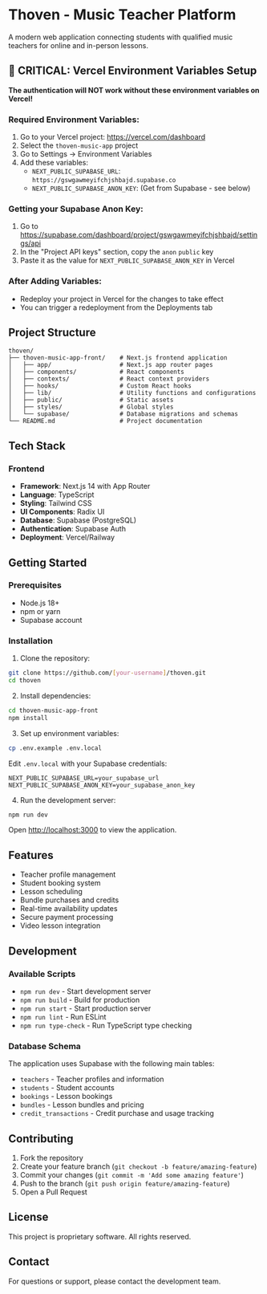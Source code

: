 # Thoven - Music Teacher Platform

A modern web application connecting students with qualified music teachers for online and in-person lessons.

## 🚨 CRITICAL: Vercel Environment Variables Setup

**The authentication will NOT work without these environment variables on Vercel!**

### Required Environment Variables:
1. Go to your Vercel project: https://vercel.com/dashboard
2. Select the `thoven-music-app` project
3. Go to Settings → Environment Variables
4. Add these variables:
   - `NEXT_PUBLIC_SUPABASE_URL`: `https://gswgawmeyifchjshbajd.supabase.co`
   - `NEXT_PUBLIC_SUPABASE_ANON_KEY`: (Get from Supabase - see below)

### Getting your Supabase Anon Key:
1. Go to https://supabase.com/dashboard/project/gswgawmeyifchjshbajd/settings/api
2. In the "Project API keys" section, copy the `anon` `public` key
3. Paste it as the value for `NEXT_PUBLIC_SUPABASE_ANON_KEY` in Vercel

### After Adding Variables:
- Redeploy your project in Vercel for the changes to take effect
- You can trigger a redeployment from the Deployments tab

## Project Structure

```
thoven/
├── thoven-music-app-front/    # Next.js frontend application
│   ├── app/                   # Next.js app router pages
│   ├── components/            # React components
│   ├── contexts/              # React context providers
│   ├── hooks/                 # Custom React hooks
│   ├── lib/                   # Utility functions and configurations
│   ├── public/                # Static assets
│   ├── styles/                # Global styles
│   └── supabase/              # Database migrations and schemas
└── README.md                  # Project documentation
```

## Tech Stack

### Frontend
- **Framework**: Next.js 14 with App Router
- **Language**: TypeScript
- **Styling**: Tailwind CSS
- **UI Components**: Radix UI
- **Database**: Supabase (PostgreSQL)
- **Authentication**: Supabase Auth
- **Deployment**: Vercel/Railway

## Getting Started

### Prerequisites
- Node.js 18+ 
- npm or yarn
- Supabase account

### Installation

1. Clone the repository:
```bash
git clone https://github.com/[your-username]/thoven.git
cd thoven
```

2. Install dependencies:
```bash
cd thoven-music-app-front
npm install
```

3. Set up environment variables:
```bash
cp .env.example .env.local
```

Edit `.env.local` with your Supabase credentials:
```
NEXT_PUBLIC_SUPABASE_URL=your_supabase_url
NEXT_PUBLIC_SUPABASE_ANON_KEY=your_supabase_anon_key
```

4. Run the development server:
```bash
npm run dev
```

Open [http://localhost:3000](http://localhost:3000) to view the application.

## Features

- Teacher profile management
- Student booking system
- Lesson scheduling
- Bundle purchases and credits
- Real-time availability updates
- Secure payment processing
- Video lesson integration

## Development

### Available Scripts

- `npm run dev` - Start development server
- `npm run build` - Build for production
- `npm run start` - Start production server
- `npm run lint` - Run ESLint
- `npm run type-check` - Run TypeScript type checking

### Database Schema

The application uses Supabase with the following main tables:
- `teachers` - Teacher profiles and information
- `students` - Student accounts
- `bookings` - Lesson bookings
- `bundles` - Lesson bundles and pricing
- `credit_transactions` - Credit purchase and usage tracking

## Contributing

1. Fork the repository
2. Create your feature branch (`git checkout -b feature/amazing-feature`)
3. Commit your changes (`git commit -m 'Add some amazing feature'`)
4. Push to the branch (`git push origin feature/amazing-feature`)
5. Open a Pull Request

## License

This project is proprietary software. All rights reserved.

## Contact

For questions or support, please contact the development team.